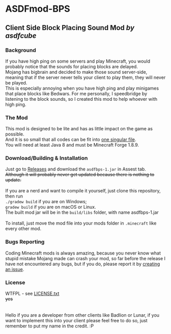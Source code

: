 # ASDFmod-BPS
## Client Side Block Placing Sound Mod _by asdfcube_
### Background
If you have high ping on some servers and play Minecraft, you would probably notice that the sounds for placing blocks are delayed.<br>
Mojang has bigbrain and decided to make those sound server-side, meaning that if the server never tells your client to play them, they will never be played.<br>
This is especially annoying when you have high ping and play minigames that place blocks like Bedwars. For me personally, I speedbridge by listening to the block sounds, so I created this mod to help whoever with high ping.
<br>
### The Mod
This mod is designed to be lite and has as little impact on the game as possible.<br>
And it is so small that all codes can be fit into [one singular file](src/main/java/asdf/mod/BPS/BPS.java).<br>
You will need at least Java 8 and must be Minecraft Forge 1.8.9.
<br>
### Download/Building & Installation
Just go to [Releases](https://github.com/asdfcube/ASDFmod-BPS/releases) and download the `asdfbps-1.jar` in Assest tab.<br>
~~Although it will probably never get updated because there is nothing to update.~~<br>
<br>
If you are a nerd and want to compile it yourself, just clone this repository, then run<br>
`./gradew build` if you are on Windows;<br>
`gradew build` if you are on macOS or Linux.<br>
The built mod jar will be in the `build/libs` folder, with name asdfbps-1.jar<br>
<br>
To install, just move the mod file into your mods folder in `.minecraft` like every other mod.<br>
### Bugs Reporting
Coding Minecraft mods is always amazing, because you never know what stupid mistake Mojang made can crash your mod, so far before the release I have not encountered any bugs, but if you do, please report it by [creating an issue](https://github.com/asdfcube/ASDFmod-BPS/issues/new).
<br>
### License
WTFPL - see [LICENSE.txt](LICENSE.txt)<br>
~~yes~~<br>
<br><br>
Hello if you are a developer from other clients like Badlion or Lunar, if you want to implement this into your client please feel free to do so, just remember to put my name in the credit. :P 
